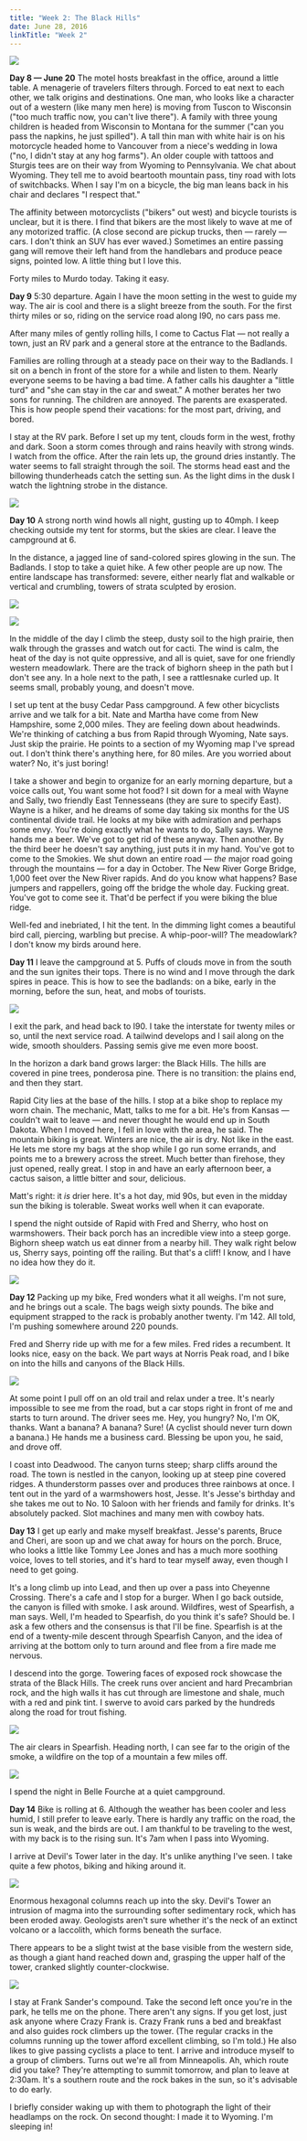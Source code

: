```yaml
---
title: "Week 2: The Black Hills"
date: June 28, 2016
linkTitle: "Week 2"
---
```


![](/images/west/P1030401.jpg)


**Day 8 — June 20** The motel hosts breakfast in the office, around a
little table. A menagerie of travelers filters through. Forced to eat
next to each other, we talk origins and destinations. One man, who
looks like a character out of a western (like many men here) is moving
from Tuscon to Wisconsin ("too much traffic now, you can't live
there"). A family with three young children is headed from Wisconsin
to Montana for the summer ("can you pass the napkins, he just
spilled"). A tall thin man with white hair is on his motorcycle headed
home to Vancouver from a niece's wedding in Iowa ("no, I didn't stay
at any hog farms"). An older couple with tattoos and Sturgis tees are
on their way from Wyoming to Pennsylvania. We chat about Wyoming. They
tell me to avoid beartooth mountain pass, tiny road with lots of
switchbacks. When I say I'm on a bicycle, the big man leans back in
his chair and declares "I respect that."

The affinity between motorcyclists ("bikers" out west) and bicycle
tourists is unclear, but it is there. I find that bikers are the most
likely to wave at me of any motorized traffic. (A close second are
pickup trucks, then &mdash; rarely &mdash; cars. I don't think an SUV
has ever waved.) Sometimes an entire passing gang will remove their
left hand from the handlebars and produce peace signs, pointed low. A
little thing but I love this.

Forty miles to Murdo today. Taking it easy.



**Day 9** 5:30 departure. Again I have the moon setting in the west to
guide my way. The air is cool and there is a slight breeze from the
south. For the first thirty miles or so, riding on the service road
along I90, no cars pass me.

After many miles of gently rolling hills, I come to Cactus Flat
&mdash; not really a town, just an RV park and a general store at the
entrance to the Badlands.

Families are rolling through at a steady pace on their way to the
Badlands. I sit on a bench in front of the store for a while and
listen to them. Nearly everyone seems to be having a bad time. A
father calls his daughter a "little turd" and "she can stay in the car
and sweat." A mother berates her two sons for running. The children
are annoyed. The parents are exasperated. This is how people spend
their vacations: for the most part, driving, and bored.

I stay at the RV park. Before I set up my tent, clouds form in the
west, frothy and dark. Soon a storm comes through and rains heavily
with strong winds. I watch from the office. After the rain lets up,
the ground dries instantly. The water seems to fall straight through
the soil.  The storms head east and the billowing thunderheads catch
the setting sun. As the light dims in the dusk I watch the lightning
strobe in the distance.

![](/images/west/P1030220.jpg)


**Day 10** A strong north wind howls all night, gusting up to 40mph. I
keep checking outside my tent for storms, but the skies are clear. I
leave the campground at 6.

In the distance, a jagged line of sand-colored spires glowing in the
sun. The Badlands. I stop to take a quiet hike. A few other people are
up now. The entire landscape has transformed: severe, either nearly
flat and walkable or vertical and crumbling, towers of strata sculpted
by erosion.

![](/images/west/P1030260.jpg)

![](/images/west/P1030243.jpg)

In the middle of the day I climb the steep, dusty soil to the high
prairie, then walk through the grasses and watch out for cacti. The
wind is calm, the heat of the day is not quite oppressive, and all is
quiet, save for one friendly western meadowlark. There are the track
of bighorn sheep in the path but I don't see any. In a hole next to
the path, I see a rattlesnake curled up. It seems small, probably
young, and doesn't move.

I set up tent at the busy Cedar Pass campground. A few other
bicyclists arrive and we talk for a bit. Nate and Martha have come
from New Hampshire, some 2,000 miles. They are feeling down about
headwinds. We're thinking of catching a bus from Rapid through
Wyoming, Nate says. Just skip the prairie. He points to a section of
my Wyoming map I've spread out. I don't think there's anything here,
for 80 miles. Are you worried about water? No, it's just boring!

I take a shower and begin to organize for an early morning departure,
but a voice calls out, You want some hot food? I sit down for a meal
with Wayne and Sally, two friendly East Tennesseans (they are sure to
specify East). Wayne is a hiker, and he dreams of some day taking six
months for the US continental divide trail. He looks at my bike with
admiration and perhaps some envy. You're doing exactly what he wants
to do, Sally says. Wayne hands me a beer. We've got to get rid of
these anyway. Then another. By the third beer he doesn't say anything,
just puts it in my hand. You've got to come to the Smokies. We shut
down an entire road &mdash; <em>the</em> major road going through the
mountains &mdash; for a day in October. The New River Gorge Bridge,
1,000 feet over the New River rapids. And do you know what happens?
Base jumpers and rappellers, going off the bridge the whole
day. Fucking great. You've got to come see it. That'd be perfect if
you were biking the blue ridge.

Well-fed and inebriated, I hit the tent. In the dimming light comes a
beautiful bird call, piercing, warbling but precise. A whip-poor-will?
The meadowlark? I don't know my birds around here.


**Day 11** I leave the campground at 5. Puffs of clouds move in from
the south and the sun ignites their tops. There is no wind and I move
through the dark spires in peace. This is how to see the badlands: on
a bike, early in the morning, before the sun, heat, and mobs of
tourists.

![](/images/west/P1030315.jpg)

I exit the park, and head back to I90. I take the interstate for
twenty miles or so, until the next service road. A tailwind develops
and I sail along on the wide, smooth shoulders. Passing semis give me
even more boost.

In the horizon a dark band grows larger: the Black Hills. The hills
are covered in pine trees, ponderosa pine. There is no transition: the
plains end, and then they start.

Rapid City lies at the base of the hills. I stop at a bike shop to
replace my worn chain. The mechanic, Matt, talks to me for a bit. He's
from Kansas — couldn't wait to leave — and never thought he would end
up in South Dakota. When I moved here, I fell in love with the area,
he said. The mountain biking is great. Winters are nice, the air is
dry. Not like in the east. He lets me store my bags at the shop while
I go run some errands, and points me to a brewery across the
street. Much better than firehose, they just opened, really great. I
stop in and have an early afternoon beer, a cactus saison, a little
bitter and sour, delicious.

Matt's right: it <em>is</em> drier here. It's a hot day, mid 90s, but
even in the midday sun the biking is tolerable. Sweat works well when
it can evaporate.

I spend the night outside of Rapid with Fred and Sherry, who host on
warmshowers. Their back porch has an incredible view into a steep
gorge. Bighorn sheep watch us eat dinner from a nearby hill. They walk
right below us, Sherry says, pointing off the railing. But that's a
cliff! I know, and I have no idea how they do it.

![](/images/west/P1030347.jpg)


**Day 12** Packing up my bike, Fred wonders what it all weighs. I'm
not sure, and he brings out a scale. The bags weigh sixty pounds. The
bike and equipment strapped to the rack is probably another
twenty. I'm 142. All told, I'm pushing somewhere around 220 pounds.

Fred and Sherry ride up with me for a few miles. Fred rides a
recumbent. It looks nice, easy on the back. We part ways at Norris
Peak road, and I bike on into the hills and canyons of the Black
Hills.

![](/images/west/P1030354.jpg)

At some point I pull off on an old trail and relax under a tree. It's
nearly impossible to see me from the road, but a car stops right in
front of me and starts to turn around. The driver sees me. Hey, you
hungry? No, I'm OK, thanks. Want a banana? A banana? Sure! (A cyclist
should never turn down a banana.) He hands me a business
card. Blessing be upon you, he said, and drove off.

I coast into Deadwood. The canyon turns steep; sharp cliffs around the
road. The town is nestled in the canyon, looking up at steep pine
covered ridges. A thunderstorm passes over and produces three rainbows
at once. I tent out in the yard of a warmshowers host, Jesse. It's
Jesse's birthday and she takes me out to No. 10 Saloon with her
friends and family for drinks. It's absolutely packed. Slot machines
and many men with cowboy hats.


**Day 13** I get up early and make myself breakfast. Jesse's parents,
Bruce and Cheri, are soon up and we chat away for hours on the
porch. Bruce, who looks a little like Tommy Lee Jones and has a much
more soothing voice, loves to tell stories, and it's hard to tear
myself away, even though I need to get going.

It's a long climb up into Lead, and then up over a pass into Cheyenne
Crossing. There's a cafe and I stop for a burger. When I go back
outside, the canyon is filled with smoke. I ask around. Wildfires,
west of Spearfish, a man says. Well, I'm headed to Spearfish, do you
think it's safe?  Should be. I ask a few others and the consensus is
that I'll be fine. Spearfish is at the end of a twenty-mile descent
through Spearfish Canyon, and the idea of arriving at the bottom only
to turn around and flee from a fire made me nervous.

I descend into the gorge. Towering faces of exposed rock showcase the
strata of the Black Hills. The creek runs over ancient and hard
Precambrian rock, and the high walls it has cut through are limestone
and shale, much with a red and pink tint. I swerve to avoid cars
parked by the hundreds along the road for trout fishing.

![](/images/west/P1030420.jpg)

The air clears in Spearfish. Heading north, I can see far to the
origin of the smoke, a wildfire on the top of a mountain a few miles
off.

![](/images/west/P1030426.jpg)

I spend the night in Belle Fourche at a quiet campground.


**Day 14** Bike is rolling at 6. Although the weather has been cooler
and less humid, I still prefer to leave early. There is hardly any
traffic on the road, the sun is weak, and the birds are out. I am
thankful to be traveling to the west, with my back is to the rising
sun. It's 7am when I pass into Wyoming.

I arrive at Devil's Tower later in the day. It's unlike anything I've
seen. I take quite a few photos, biking and hiking around it.

![](/images/west/P1030470.jpg)

Enormous hexagonal columns reach up into the sky. Devil's Tower an
intrusion of magma into the surrounding softer sedimentary rock, which
has been eroded away. Geologists aren't sure whether it's the neck of
an extinct volcano or a laccolith, which forms beneath the surface.

There appears to be a slight twist at the base visible from the
western side, as though a giant hand reached down and, grasping the
upper half of the tower, cranked slightly counter-clockwise.

![](/images/west/P1030475.jpg)

I stay at Frank Sander's compound. Take the second left once you're in
the park, he tells me on the phone. There aren't any signs. If you get
lost, just ask anyone where Crazy Frank is. Crazy Frank runs a bed and
breakfast and also guides rock climbers up the tower. (The regular
cracks in the columns running up the tower afford excellent climbing,
so I'm told.)  He also likes to give passing cyclists a place to
tent. I arrive and introduce myself to a group of climbers. Turns out
we're all from Minneapolis. Ah, which route did you take?  They're
attempting to summit tomorrow, and plan to leave at 2:30am. It's a
southern route and the rock bakes in the sun, so it's advisable to do
early.

I briefly consider waking up with them to photograph the light of
their headlamps on the rock. On second thought: I made it to
Wyoming. I'm sleeping in!
